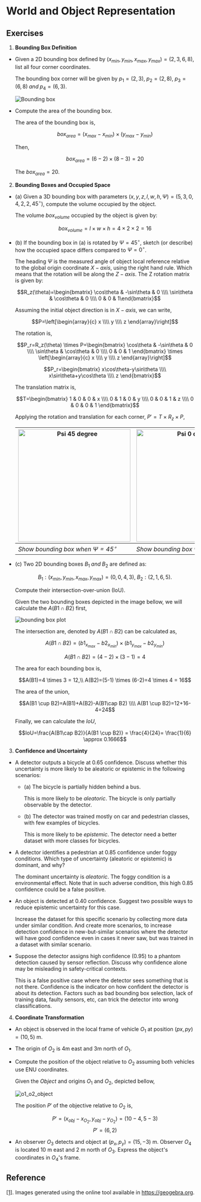 # World and Object Representation

## Exercises

1. **Bounding Box Definition**
- Given a 2D bounding box defined by $\displaystyle (x_{min},y_{min},x_{max},y_{max}) = (2,3,6,8)$, list all four corner coordinates.

    The bounding box corner will be given by $\displaystyle p_1=(2,3),\;p_2=(2,8),\;p_3=(6,8)\; {\textstyle and}\; p_4=(6,3)$.

    ![Bounding box](./img/bounding_box.png)

- Compute the area of the bounding box.

    The area of the bounding box is,

    $$box_{area}=(x_{max}-x_{min})\times(y_{max}-y_{min})$$

    Then,

    $$box_{area}=(6-2)\times(8-3) = 20$$

    The $\displaystyle box_{area}=20$.

2. **Bounding Boxes and Occupied Space**
- (a) Given a 3D bounding box with parameters $\displaystyle (x,y,z,l,w,h,\Psi)=(5,3,0,4,2,2,45^\circ)$, compute the volume occupied by the object.

    The volume $\displaystyle box_{volume}$ occupied by the object is given by:

    $$box_{volume}=l \times w \times h = 4 \times 2 \times 2 = 16$$

- (b) If the bounding box in (a) is rotated by $\displaystyle \Psi=45^\circ$, sketch (or describe) how the occupied space differs compared to $\displaystyle \Psi=0^\circ$.

    The heading $\displaystyle \Psi$ is the measured angle of object local reference relative to the global origin coordinate $\textstyle X-axis$, using the right hand rule. Which means that the rotation will be along the $\textstyle Z-axis$. The Z rotation matrix is given by:

    $$R_z(\theta)=\begin{bmatrix}
        \cos\theta & -\sin\theta & 0 \\\\ \sin\theta & \cos\theta & 0 \\\\ 0 & 0 & 1\end{bmatrix}$$

    Assuming the initial object direction is in $\textstyle X-axis$, we can write,

    $$P=\left[\begin{array}{c} x \\\\ y \\\\ z \end{array}\right]$$

    The rotation is,

    $$P_r=R_z(\theta) \times P=\begin{bmatrix}
        \cos\theta & -\sin\theta & 0 \\\\ \sin\theta & \cos\theta & 0 \\\\ 0 & 0 & 1 \end{bmatrix} \times \left[\begin{array}{c} x \\\\ y \\\\ z \end{array}\right]$$
    
    $$P_r=\begin{bmatrix} x\cos\theta-y\sin\theta \\\\
        x\sin\theta+y\cos\theta \\\\
        z \end{bmatrix}$$

    The translation matrix is,

    $$T=\begin{bmatrix} 1 & 0 & 0 & x \\\\ 0 & 1 & 0 & y \\\\ 0 & 0 & 1 & z \\\\ 0 & 0 & 0 & 1 \end{bmatrix}$$
    
    Applying the rotation and translation for each corner, $\displaystyle P'=T\times R_z \times P$,

    |<img src="./img/3d_bounding_box_psi_45.png" alt="Psi 45 degree" height=300 width=300>|<img src="./img/3d_bounding_box_psi_0.png" alt="Psi 0 degree" height=300 width=300>|
    |-|-|
    |*Show bounding box when $\Psi=45^\circ$*|*Show bounding box when $\Psi=0^\circ$*|

- (c) Two 2D bounding boxes $\textstyle B_1\; and\; B_2$ are defined as:

    $$B_1:(x_{min},y_{min},x_{max},y_{max})=(0,0,4,3),\; B_2:(2,1,6,5).$$

    Compute their intersection-over-union (IoU).

    Given the two bounding boxes depicted in the image bellow, we will calculate the $\displaystyle A(B1\cap B2)$ first,

    ![bounding box plot](./img/iou.png)

    The intersection are, denoted by $\displaystyle A(B1\cap B2)$ can be calculated as,

    $$A(B1\cap B2)=(b1_{x_{max}}-b2_{x_{min}}) \times (b1_{y_{max}}-b2_{y_{min}})$$

    $$A(B1\cap B2)=(4-2) \times (3-1)=4$$

    The area for each bounding box is,

    $$A(B1)=4 \times 3 = 12,\\ A(B2)=(5-1) \times (6-2)=4 \times 4 = 16$$

    The area of the union,

    $$A(B1 \cup B2)=A(B1)+A(B2)-A(B1\cap B2) \\\\
    A(B1 \cup B2)=12+16-4=24$$

    Finally, we can calculate the $IoU$,

    $$IoU=\frac{A(B1\cap B2)}{A(B1 \cup B2)} = \frac{4}{24}= \frac{1}{6} \approx 0.1666$$

3. **Confidence and Uncertainty**
- A detector outputs a bicycle at 0.65 confidence. Discuss whether this uncertainty is more likely to be aleatoric or epistemic in the following scenarios:

  - (a) The bicycle is partially hidden behind a bus.

    This is more likely to be *aleatoric*. The bicycle is only partially observable by the detector.

  - (b) The detector was trained mostly on car and pedestrian classes, with few examples of bicycles.

    This is more likely to be *epistemic*. The detector need a better dataset with more classes for bicycles.

- A detector identifies a pedestrian at 0.85 confidence under foggy conditions. Which type of uncertainty (aleatoric or epistemic) is dominant, and why?

    The dominant uncertainty is *aleatoric*. The foggy condition is a environmental effect. Note that in such adverse condition, this high 0.85 confidence could be a false positive.

- An object is detected at 0.40 confidence. Suggest two possible ways to reduce epistemic uncertainty for this case.

    Increase the dataset for this specific scenario by collecting more data under similar condition. And create more scenarios, to increase detection confidence in new-but-similar scenarios where the detector will have good confidence even in cases it never saw, but was trained in a dataset with similar scenario.

- Suppose the detector assigns high confidence (0.95) to a phantom detection caused by sensor reflection. Discuss why confidence alone may be misleading in safety-critical contexts.

    This is a false positive case where the detector sees something that is not there. Confidence is the indicator on how confident the detector is about its detection. Factors such as bad bounding box selection, lack of training data, faulty sensors, etc, can trick the detector into wrong classifications.

4. **Coordinate Transformation**
- An object is observed in the local frame of vehicle $O_1$ at position $(px, py) = (10,5)$ m.
- The origin of $O_2$ is 4m east and 3m north of $O_1$.
- Compute the position of the object relative to $O_2$ assuming both vehicles use ENU coordinates.

    Given the $Object$ and origins $O_1$ and $O_2$, depicted bellow,

    ![o1_o2_object](./img/o1_o2.png)

    The position $P'$ of the objective relative to $O_2$ is,

    $$P'=(x_{obj}-x_{O_2},y_{obj}-y_{O_2})=(10-4,5-3)$$
    $$P'=(6,2)$$

- An observer $O_3$ detects and object at $(p_x,p_y)=(15,-3)$ m. Observer $O_4$ is located 10 m east and 2 m north of $O_3$. Express the object's coordinates in $O_4$'s frame.

## Reference
[[1]](https://geogebra.org). Images generated using the online tool available in https://geogebra.org.

<script type="text/javascript" src="http://cdn.mathjax.org/mathjax/latest/MathJax.js?config=TeX-AMS-MML_HTMLorMML"></script>
<script type="text/x-mathjax-config">
    MathJax.Hub.Config({ tex2jax: {inlineMath: [['$', '$']]}, messageStyle: "none" });
</script>